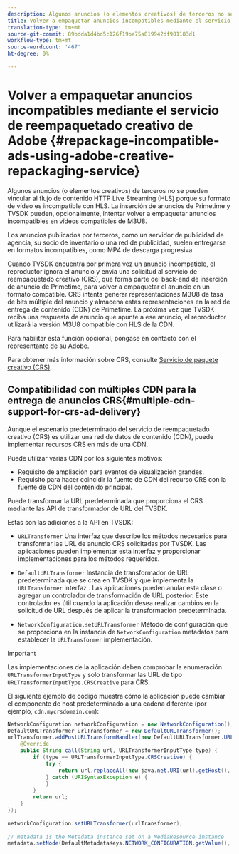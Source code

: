```yaml
---
description: Algunos anuncios (o elementos creativos) de terceros no se pueden vincular al flujo de contenido HTTP Live Streaming (HLS) porque su formato de vídeo es incompatible con HLS. La inserción de anuncios de Primetime y TVSDK pueden, opcionalmente, intentar volver a empaquetar anuncios incompatibles en vídeos compatibles de M3U8.
title: Volver a empaquetar anuncios incompatibles mediante el servicio de reempaquetado creativo de Adobe
translation-type: tm+mt
source-git-commit: 89bdda1d4bd5c126f19ba75a819942df901183d1
workflow-type: tm+mt
source-wordcount: '467'
ht-degree: 0%

---
```



# Volver a empaquetar anuncios incompatibles mediante el servicio de reempaquetado creativo de Adobe {#repackage-incompatible-ads-using-adobe-creative-repackaging-service}

Algunos anuncios (o elementos creativos) de terceros no se pueden vincular al flujo de contenido HTTP Live Streaming (HLS) porque su formato de vídeo es incompatible con HLS. La inserción de anuncios de Primetime y TVSDK pueden, opcionalmente, intentar volver a empaquetar anuncios incompatibles en vídeos compatibles de M3U8.

Los anuncios publicados por terceros, como un servidor de publicidad de agencia, su socio de inventario o una red de publicidad, suelen entregarse en formatos incompatibles, como MP4 de descarga progresiva.

Cuando TVSDK encuentra por primera vez un anuncio incompatible, el reproductor ignora el anuncio y envía una solicitud al servicio de reempaquetado creativo (CRS), que forma parte del back-end de inserción de anuncio de Primetime, para volver a empaquetar el anuncio en un formato compatible. CRS intenta generar representaciones M3U8 de tasa de bits múltiple del anuncio y almacena estas representaciones en la red de entrega de contenido (CDN) de Primetime. La próxima vez que TVSDK reciba una respuesta de anuncio que apunte a ese anuncio, el reproductor utilizará la versión M3U8 compatible con HLS de la CDN.

Para habilitar esta función opcional, póngase en contacto con el representante de su Adobe.

Para obtener más información sobre CRS, consulte [Servicio de paquete creativo (CRS)](https://helpx.adobe.com/content/dam/help/en/primetime/guides/crs.pdf).

## Compatibilidad con múltiples CDN para la entrega de anuncios CRS{#multiple-cdn-support-for-crs-ad-delivery}

Aunque el escenario predeterminado del servicio de reempaquetado creativo (CRS) es utilizar una red de datos de contenido (CDN), puede implementar recursos CRS en más de una CDN.

Puede utilizar varias CDN por los siguientes motivos:

* Requisito de ampliación para eventos de visualización grandes.
* Requisito para hacer coincidir la fuente de CDN del recurso CRS con la fuente de CDN del contenido principal.

Puede transformar la URL predeterminada que proporciona el CRS mediante las API de transformador de URL del TVSDK.

Estas son las adiciones a la API en TVSDK:

* `URLTransformer` Una interfaz que describe los métodos necesarios para transformar las URL de anuncio CRS solicitadas por TVSDK. Las aplicaciones pueden implementar esta interfaz y proporcionar implementaciones para los métodos requeridos.

* `DefaultURLTransformer` Instancia de transformador de URL predeterminada que se crea en TVSDK y que implementa la  `URLTransformer` interfaz . Las aplicaciones pueden anular esta clase o agregar un controlador de transformación de URL posterior. Este controlador es útil cuando la aplicación desea realizar cambios en la solicitud de URL después de aplicar la transformación predeterminada.

* `NetworkConfiguration.setURLTransformer` Método de configuración que se proporciona en la instancia de  `NetworkConfiguration` metadatos para establecer la  `URLTransformer` implementación.

>[!IMPORTANT]
>
>Las implementaciones de la aplicación deben comprobar la enumeración `URLTransformerInputType` y solo transformar las URL de tipo `URLTransformerInputType.CRSCreative` para CRS.

El siguiente ejemplo de código muestra cómo la aplicación puede cambiar el componente de host predeterminado a una cadena diferente (por ejemplo, `cdn.mycrsdomain.com`):

```java
NetworkConfiguration networkConfiguration = new NetworkConfiguration(); 
DefaultURLTransformer urlTransformer = new DefaultURLTransformer(); 
urlTransformer.addPostURLTransformHandler(new DefaultURLTransformer.URLTransformHandler() { 
    @Override 
    public String call(String url, URLTransformerInputType type) { 
        if (type == URLTransformerInputType.CRSCreative) { 
            try { 
                return url.replaceAll(new java.net.URI(url).getHost(), "cdn.mycrsdomain.com"); 
            } catch (URISyntaxException e) { 
            } 
        } 
        return url; 
    } 
}); 
   
networkConfiguration.setURLTransformer(urlTransformer); 
   
// metadata is the Metadata instance set on a MediaResource instance. 
metadata.setNode(DefaultMetadataKeys.NETWORK_CONFIGURATION.getValue(), networkConfiguration);
```
